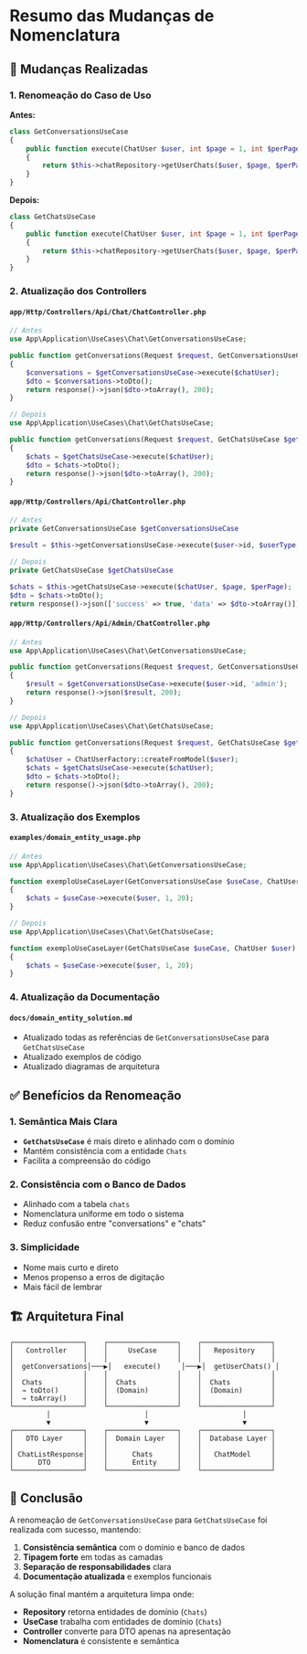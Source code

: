 # Resumo das Mudanças de Nomenclatura

## 🎯 Mudanças Realizadas

### 1. **Renomeação do Caso de Uso**

**Antes:**
```php
class GetConversationsUseCase
{
    public function execute(ChatUser $user, int $page = 1, int $perPage = 20): \App\Domain\Entities\Chats
    {
        return $this->chatRepository->getUserChats($user, $page, $perPage);
    }
}
```

**Depois:**
```php
class GetChatsUseCase
{
    public function execute(ChatUser $user, int $page = 1, int $perPage = 20): \App\Domain\Entities\Chats
    {
        return $this->chatRepository->getUserChats($user, $page, $perPage);
    }
}
```

### 2. **Atualização dos Controllers**

#### `app/Http/Controllers/Api/Chat/ChatController.php`
```php
// Antes
use App\Application\UseCases\Chat\GetConversationsUseCase;

public function getConversations(Request $request, GetConversationsUseCase $getConversationsUseCase): JsonResponse
{
    $conversations = $getConversationsUseCase->execute($chatUser);
    $dto = $conversations->toDto();
    return response()->json($dto->toArray(), 200);
}

// Depois
use App\Application\UseCases\Chat\GetChatsUseCase;

public function getConversations(Request $request, GetChatsUseCase $getChatsUseCase): JsonResponse
{
    $chats = $getChatsUseCase->execute($chatUser);
    $dto = $chats->toDto();
    return response()->json($dto->toArray(), 200);
}
```

#### `app/Http/Controllers/Api/ChatController.php`
```php
// Antes
private GetConversationsUseCase $getConversationsUseCase

$result = $this->getConversationsUseCase->execute($user->id, $userType, $page, $perPage);

// Depois
private GetChatsUseCase $getChatsUseCase

$chats = $this->getChatsUseCase->execute($chatUser, $page, $perPage);
$dto = $chats->toDto();
return response()->json(['success' => true, 'data' => $dto->toArray()]);
```

#### `app/Http/Controllers/Api/Admin/ChatController.php`
```php
// Antes
use App\Application\UseCases\Chat\GetConversationsUseCase;

public function getConversations(Request $request, GetConversationsUseCase $getConversationsUseCase): JsonResponse
{
    $result = $getConversationsUseCase->execute($user->id, 'admin');
    return response()->json($result, 200);
}

// Depois
use App\Application\UseCases\Chat\GetChatsUseCase;

public function getConversations(Request $request, GetChatsUseCase $getChatsUseCase): JsonResponse
{
    $chatUser = ChatUserFactory::createFromModel($user);
    $chats = $getChatsUseCase->execute($chatUser);
    $dto = $chats->toDto();
    return response()->json($dto->toArray(), 200);
}
```

### 3. **Atualização dos Exemplos**

#### `examples/domain_entity_usage.php`
```php
// Antes
use App\Application\UseCases\Chat\GetConversationsUseCase;

function exemploUseCaseLayer(GetConversationsUseCase $useCase, ChatUser $user): void
{
    $chats = $useCase->execute($user, 1, 20);
}

// Depois
use App\Application\UseCases\Chat\GetChatsUseCase;

function exemploUseCaseLayer(GetChatsUseCase $useCase, ChatUser $user): void
{
    $chats = $useCase->execute($user, 1, 20);
}
```

### 4. **Atualização da Documentação**

#### `docs/domain_entity_solution.md`
- Atualizado todas as referências de `GetConversationsUseCase` para `GetChatsUseCase`
- Atualizado exemplos de código
- Atualizado diagramas de arquitetura

## ✅ Benefícios da Renomeação

### 1. **Semântica Mais Clara**
- **`GetChatsUseCase`** é mais direto e alinhado com o domínio
- Mantém consistência com a entidade `Chats`
- Facilita a compreensão do código

### 2. **Consistência com o Banco de Dados**
- Alinhado com a tabela `chats`
- Nomenclatura uniforme em todo o sistema
- Reduz confusão entre "conversations" e "chats"

### 3. **Simplicidade**
- Nome mais curto e direto
- Menos propenso a erros de digitação
- Mais fácil de lembrar

## 🏗️ Arquitetura Final

```
┌─────────────────┐    ┌─────────────────┐    ┌─────────────────┐
│   Controller    │    │     UseCase     │    │   Repository    │
│                 │    │                 │    │                 │
│  getConversations│───▶│   execute()     │───▶│  getUserChats() │
│                 │    │                 │    │                 │
│  Chats          │    │  Chats          │    │  Chats          │
│  → toDto()      │    │  (Domain)       │    │  (Domain)       │
│  → toArray()    │    │                 │    │                 │
└─────────────────┘    └─────────────────┘    └─────────────────┘
         │                       │                       │
         ▼                       ▼                       ▼
┌─────────────────┐    ┌─────────────────┐    ┌─────────────────┐
│   DTO Layer     │    │  Domain Layer   │    │  Database Layer │
│                 │    │                 │    │                 │
│ ChatListResponse│    │      Chats      │    │   ChatModel     │
│      DTO        │    │      Entity     │    │                 │
└─────────────────┘    └─────────────────┘    └─────────────────┘
```

## 📝 Conclusão

A renomeação de `GetConversationsUseCase` para `GetChatsUseCase` foi realizada com sucesso, mantendo:

1. **Consistência semântica** com o domínio e banco de dados
2. **Tipagem forte** em todas as camadas
3. **Separação de responsabilidades** clara
4. **Documentação atualizada** e exemplos funcionais

A solução final mantém a arquitetura limpa onde:
- **Repository** retorna entidades de domínio (`Chats`)
- **UseCase** trabalha com entidades de domínio (`Chats`)
- **Controller** converte para DTO apenas na apresentação
- **Nomenclatura** é consistente e semântica
